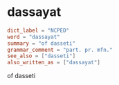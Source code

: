 # dassayat

``` toml
dict_label = "NCPED"
word = "dassayat"
summary = "of dasseti"
grammar_comment = "part. pr. mfn."
see_also = ["dasseti"]
also_written_as = ["dassayat"]
```

of dasseti

